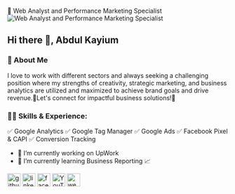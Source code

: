 

 🚀 Web Analyst and Performance Marketing Specialist
![Web Analyst and Performance Marketing Specialist](https://media.licdn.com/dms/image/D5616AQHY63fEhJAg6w/profile-displaybackgroundimage-shrink_350_1400/0/1707476809798?e=1713398400&v=beta&t=5u-SndA9eI-NEaAoI0hflR0ZT6gRqMrO3nmjojccp2w)

## Hi there 👋, Abdul Kayium

### 🚀 About Me
I love to work with different sectors and always seeking a challenging position where my strengths of creativity, strategic marketing, and business analytics are utilized and maximized to achieve brand goals and drive revenue.🚀Let's connect for impactful business solutions!🌟

### 👨‍💻 Skills & Experience:
✅ Google Analytics
✅ Google Tag Manager
✅ Google Ads
✅ Facebook Pixel & CAPI
✅ Conversion Tracking


- 🔭 I’m currently working on UpWork 
- 🌱 I’m currently learning Business Reporting 📈

[<img src='https://cdn.jsdelivr.net/npm/simple-icons@3.0.1/icons/github.svg' alt='github' height='30'>](https://github.com/abdulkayium)  [<img src='https://cdn.jsdelivr.net/npm/simple-icons@3.0.1/icons/linkedin.svg' alt='linkedin' height='30'>](https://www.linkedin.com/in/abdulkayium/)  [<img src='https://cdn.jsdelivr.net/npm/simple-icons@3.0.1/icons/facebook.svg' alt='facebook' height='30'>](https://www.facebook.com/abdulkayium11)  [<img src='https://cdn.jsdelivr.net/npm/simple-icons@3.0.1/icons/youtube.svg' alt='YouTube' height='30'>](https://www.youtube.com/channel/abdul_kayium)  [<img src='https://cdn.jsdelivr.net/npm/simple-icons@3.0.1/icons/icloud.svg' alt='website' height='30'>](https://kayium.bio.link/) 



